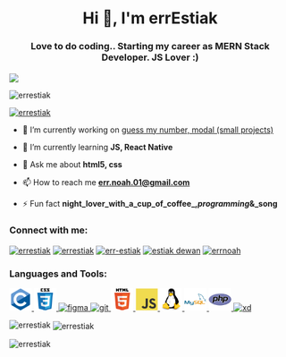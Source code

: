 <h1 align="center">Hi 👋, I'm errEstiak</h1>
<h3 align="center">Love to do coding.. Starting my career as MERN Stack Developer. JS Lover :)</h3>

<img align="center" src="https://media.giphy.com/media/v1.Y2lkPTc5MGI3NjExMDQ5YTRkYzhhMzM2ZDhlMTdlMzY0ZDc2YTk4NDRjODQ4ZWIzYzUxOCZlcD12MV9pbnRlcm5hbF9naWZzX2dpZklkJmN0PWc/iRGS1CQ1zodBxsVCqW/giphy.gif">


<p align="left"> <img src="https://komarev.com/ghpvc/?username=errestiak&label=Profile%20views&color=0e75b6&style=flat" alt="errestiak" /> </p>

<p align="left"> <a href="https://github.com/ryo-ma/github-profile-trophy"><img src="https://github-profile-trophy.vercel.app/?username=errestiak" alt="errestiak"/></a> </p>

- 🔭 I’m currently working on [guess my number, modal (small projects)](https://github.com/errEstiak/small-projects-on-js.git)

- 🌱 I’m currently learning **JS, React Native**

- 💬 Ask me about **html5, css**

- 📫 How to reach me **err.noah.01@gmail.com**

- ⚡ Fun fact **night_lover_with_a_cup_of_coffee_,_programming_&_song**

<h3 align="left">Connect with me:</h3>
<p align="left">
<a href="https://codepen.io/errestiak" target="blank"><img align="center" src="https://raw.githubusercontent.com/rahuldkjain/github-profile-readme-generator/master/src/images/icons/Social/codepen.svg" alt="errestiak" height="30" width="40" /></a>
<a href="https://twitter.com/errestiak" target="blank"><img align="center" src="https://raw.githubusercontent.com/rahuldkjain/github-profile-readme-generator/master/src/images/icons/Social/twitter.svg" alt="errestiak" height="30" width="40" /></a>
<a href="https://linkedin.com/in/err-estiak" target="blank"><img align="center" src="https://raw.githubusercontent.com/rahuldkjain/github-profile-readme-generator/master/src/images/icons/Social/linked-in-alt.svg" alt="err-estiak" height="30" width="40" /></a>
<a href="https://fb.com/estiak dewan" target="blank"><img align="center" src="https://raw.githubusercontent.com/rahuldkjain/github-profile-readme-generator/master/src/images/icons/Social/facebook.svg" alt="estiak dewan" height="30" width="40" /></a>
<a href="https://dribbble.com/errnoah" target="blank"><img align="center" src="https://raw.githubusercontent.com/rahuldkjain/github-profile-readme-generator/master/src/images/icons/Social/dribbble.svg" alt="errnoah" height="30" width="40" /></a>
</p>

<h3 align="left">Languages and Tools:</h3>
<p align="left"> <a href="https://www.cprogramming.com/" target="_blank" rel="noreferrer"> <img src="https://raw.githubusercontent.com/devicons/devicon/master/icons/c/c-original.svg" alt="c" width="40" height="40"/> </a> <a href="https://www.w3schools.com/css/" target="_blank" rel="noreferrer"> <img src="https://raw.githubusercontent.com/devicons/devicon/master/icons/css3/css3-original-wordmark.svg" alt="css3" width="40" height="40"/> </a> <a href="https://www.figma.com/" target="_blank" rel="noreferrer"> <img src="https://www.vectorlogo.zone/logos/figma/figma-icon.svg" alt="figma" width="40" height="40"/> </a> <a href="https://git-scm.com/" target="_blank" rel="noreferrer"> <img src="https://www.vectorlogo.zone/logos/git-scm/git-scm-icon.svg" alt="git" width="40" height="40"/> </a> <a href="https://www.w3.org/html/" target="_blank" rel="noreferrer"> <img src="https://raw.githubusercontent.com/devicons/devicon/master/icons/html5/html5-original-wordmark.svg" alt="html5" width="40" height="40"/> </a> <a href="https://developer.mozilla.org/en-US/docs/Web/JavaScript" target="_blank" rel="noreferrer"> <img src="https://raw.githubusercontent.com/devicons/devicon/master/icons/javascript/javascript-original.svg" alt="javascript" width="40" height="40"/> </a> <a href="https://www.linux.org/" target="_blank" rel="noreferrer"> <img src="https://raw.githubusercontent.com/devicons/devicon/master/icons/linux/linux-original.svg" alt="linux" width="40" height="40"/> </a> <a href="https://www.mysql.com/" target="_blank" rel="noreferrer"> <img src="https://raw.githubusercontent.com/devicons/devicon/master/icons/mysql/mysql-original-wordmark.svg" alt="mysql" width="40" height="40"/> </a> <a href="https://www.php.net" target="_blank" rel="noreferrer"> <img src="https://raw.githubusercontent.com/devicons/devicon/master/icons/php/php-original.svg" alt="php" width="40" height="40"/> </a> <a href="https://www.adobe.com/products/xd.html" target="_blank" rel="noreferrer"> <img src="https://cdn.worldvectorlogo.com/logos/adobe-xd.svg" alt="xd" width="40" height="40"/> </a> </p>

<p><img align="left" src="https://github-readme-stats.vercel.app/api/top-langs?username=errestiak&show_icons=true&locale=en&layout=compact" alt="errestiak" /></p>

<p>&nbsp;<img align="center" src="https://github-readme-stats.vercel.app/api?username=errestiak&show_icons=true&locale=en" alt="errestiak" /></p>

<p><img align="center" src="https://github-readme-streak-stats.herokuapp.com/?user=errestiak&" alt="errestiak" /></p>
